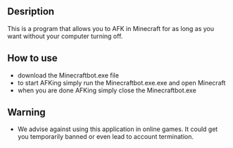 Desription
-
This is a program that allows you to AFK in Minecraft for as long as you want without your computer turning off.

How to use
-
 - download the Minecraftbot.exe file
 - to start AFKing simply run the Minecraftbot.exe.exe and open Minecraft
 - when you are done AFKing simply close the Minecraftbot.exe

Warning
-
 - We advise against using this application in online games. It could get you temporarily banned or even lead to account termination.
